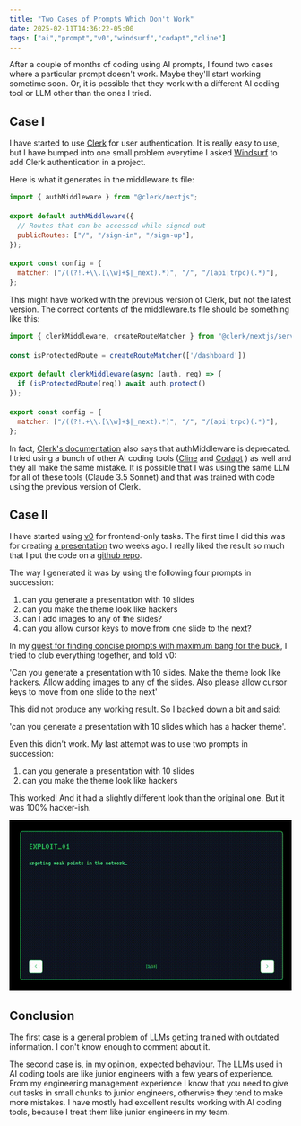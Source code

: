 ```yaml
---
title: "Two Cases of Prompts Which Don't Work"
date: 2025-02-11T14:36:22-05:00
tags: ["ai","prompt","v0","windsurf","codapt","cline"]
---
```


After a couple of months of coding using AI prompts, I found two cases where a particular prompt doesn't work. Maybe they'll start working sometime soon. Or, it is possible that they work with a different AI coding tool or LLM other than the ones I tried.

## Case I

I have started to use [Clerk](https://clerk.com) for user authentication. It is really easy to use, but I have bumped into one small problem everytime I asked [Windsurf](https://codeium.com/windsurf) to add Clerk authentication in a project.

Here is what it generates in the middleware.ts file:

```javascript
import { authMiddleware } from "@clerk/nextjs";

export default authMiddleware({
  // Routes that can be accessed while signed out
  publicRoutes: ["/", "/sign-in", "/sign-up"],
});

export const config = {
  matcher: ["/((?!.+\\.[\\w]+$|_next).*)", "/", "/(api|trpc)(.*)"],
};
```

This might have worked with the previous version of Clerk, but not the latest version. The correct contents of the middleware.ts file should be something like this:

```javascript
import { clerkMiddleware, createRouteMatcher } from "@clerk/nextjs/server";

const isProtectedRoute = createRouteMatcher(['/dashboard'])

export default clerkMiddleware(async (auth, req) => {
  if (isProtectedRoute(req)) await auth.protect()
});

export const config = {
  matcher: ["/((?!.+\\.[\\w]+$|_next).*)", "/", "/(api|trpc)(.*)"],
};
```

In fact, [Clerk's documentation](https://clerk.com/docs/upgrade-guides/nextjs/v6#removed-deprecated-apis) also says that authMiddleware is deprecated. I tried using a bunch of other AI coding tools ([Cline](https://cline.bot) and [Codapt](https://codapt.ai) ) as well and they all make the same mistake. It is possible that I was using the same LLM for all of these tools (Claude 3.5 Sonnet) and that was trained with code using the previous version of Clerk.

## Case II

I have started using [v0](https://v0.dev) for frontend-only tasks. The first time I did this was for creating [a presentation](http://debamitro.github.io/presentations/codepromptfu-020225/) two weeks ago. I really liked the result so much that I put the code on a [github repo](https://github.com/debamitro/nextjs-hacker-theme-presentation).

The way I generated it was by using the following four prompts in succession:

1. can you generate a presentation with 10 slides
2. can you make the theme look like hackers
3. can I add images to any of the slides?
4. can you allow cursor keys to move from one slide to the next?

In my [quest for finding concise prompts with maximum bang for the buck](/blog/building-a-collection-of-coding-prompts), I tried to club everything together, and told v0:

'Can you generate a presentation with 10 slides. Make the theme look like hackers. Allow adding images to any of the slides. Also please allow cursor keys to move from one slide to the next'

This did not produce any working result. So I backed down a bit and said:

'can you generate a presentation with 10 slides which has a hacker theme'.

Even this didn't work. My last attempt was to use two prompts in succession:

1. can you generate a presentation with 10 slides
2. can you make the theme look like hackers

This worked! And it had a slightly different look than the original one. But it was 100% hacker-ish.

<img src="/images/presentation_smaller_021125.gif" />

## Conclusion

The first case is a general problem of LLMs getting trained with outdated information. I don't know enough to comment about it. 

The second case is, in my opinion, expected behaviour. The LLMs used in AI coding tools are like junior engineers with a few years of experience. From my engineering management experience I know that you need to give out tasks in small chunks to junior engineers, otherwise they tend to make more mistakes. I have mostly had excellent results working with AI coding tools, because I treat them like junior engineers in my team.